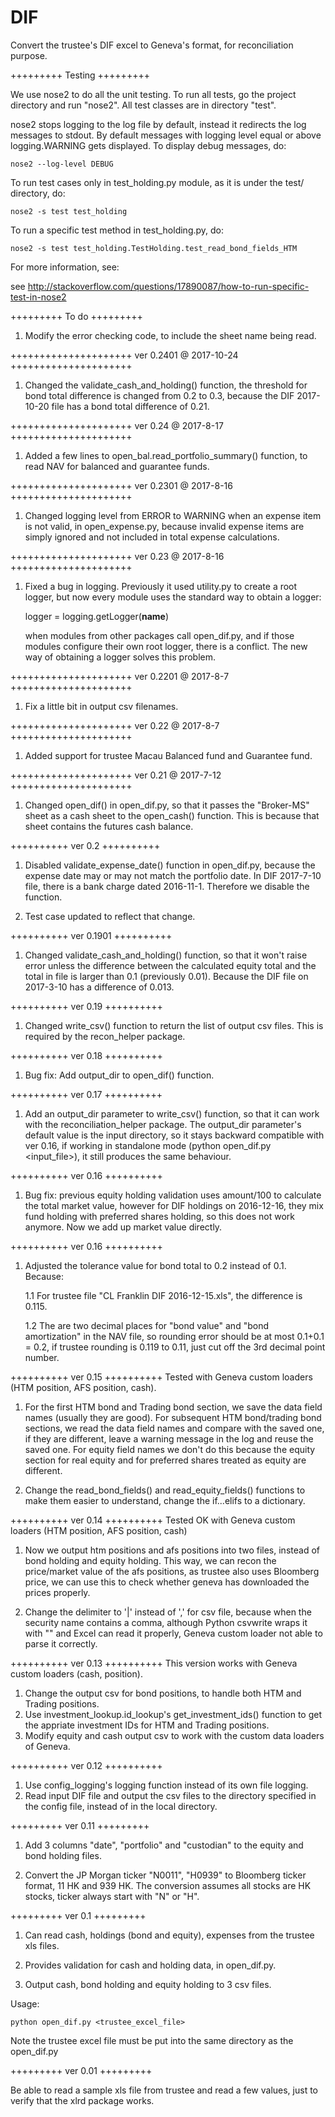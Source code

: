 # DIF

Convert the trustee's DIF excel to Geneva's format, for reconciliation purpose.

+++++++++
Testing
+++++++++

We use nose2 to do all the unit testing. To run all tests, go the project directory and run "nose2". All test classes are in directory "test".

nose2 stops logging to the log file by default, instead it redirects the log messages to stdout. By default messages with logging level equal or above
logging.WARNING gets displayed. To display debug messages, do:

	nose2 --log-level DEBUG

To run test cases only in test_holding.py module, as it is under the test/ directory, do:

	nose2 -s test test_holding

To run a specific test method in test_holding.py, do:

	nose2 -s test test_holding.TestHolding.test_read_bond_fields_HTM

For more information, see:

see http://stackoverflow.com/questions/17890087/how-to-run-specific-test-in-nose2


+++++++++
To do
+++++++++

1. Modify the error checking code, to include the sheet name being read.



+++++++++++++++++++++
ver 0.2401 @ 2017-10-24
+++++++++++++++++++++
1. Changed the validate_cash_and_holding() function, the threshold for bond total difference is changed from 0.2 to 0.3, because the DIF 2017-10-20 file has a bond total difference of 0.21.




+++++++++++++++++++++
ver 0.24 @ 2017-8-17
+++++++++++++++++++++
1. Added a few lines to open_bal.read_portfolio_summary() function, to read NAV for balanced and guarantee funds.



+++++++++++++++++++++
ver 0.2301 @ 2017-8-16
+++++++++++++++++++++
1. Changed logging level from ERROR to WARNING when an expense item is not valid, in open_expense.py, because invalid expense items are simply ignored and not included in total expense calculations.



+++++++++++++++++++++
ver 0.23 @ 2017-8-16
+++++++++++++++++++++
1. Fixed a bug in logging. Previously it used utility.py to create a root logger, but now every module uses the standard way to obtain a logger:
	
	logger = logging.getLogger(__name__)

	when modules from other packages call open_dif.py, and if those modules configure their own root logger, there is a conflict. The new way of obtaining a logger solves this problem.



+++++++++++++++++++++
ver 0.2201 @ 2017-8-7
+++++++++++++++++++++
1. Fix a little bit in output csv filenames.



+++++++++++++++++++++
ver 0.22 @ 2017-8-7
+++++++++++++++++++++
1. Added support for trustee Macau Balanced fund and Guarantee fund.



+++++++++++++++++++++
ver 0.21 @ 2017-7-12
+++++++++++++++++++++
1. Changed open_dif() in open_dif.py, so that it passes the "Broker-MS" sheet as a cash sheet to the open_cash() function. This is because that sheet contains the futures cash balance.



++++++++++
ver 0.2
++++++++++
1. Disabled validate_expense_date() function in open_dif.py, because the expense date may or may not match the portfolio date. In DIF 2017-7-10 file, there is a bank charge dated 2016-11-1. Therefore we disable the function.

2. Test case updated to reflect that change.


++++++++++
ver 0.1901
++++++++++
1. Changed validate_cash_and_holding() function, so that it won't raise error unless the difference between the calculated equity total and the total in file is larger than 0.1 (previously 0.01). Because the DIF file on 2017-3-10 has a difference of 0.013.



++++++++++
ver 0.19
++++++++++
1. Changed write_csv() function to return the list of output csv files. This is required by the recon_helper package.



++++++++++
ver 0.18
++++++++++
1. Bug fix: Add output_dir to open_dif() function.



++++++++++
ver 0.17
++++++++++
1. Add an output_dir parameter to write_csv() function, so that it can work with the reconciliation_helper package. The output_dir parameter's default value is the input directory, so it stays backward compatible with ver 0.16, if working in standalone mode (python open_dif.py <input_file>), it still produces the same behaviour.



++++++++++
ver 0.16
++++++++++
1. Bug fix: previous equity holding validation uses amount/100 to calculate the total market value, however for DIF holdings on 2016-12-16, they mix fund holding with preferred shares holding, so this does not work anymore. Now we add up market value directly.



++++++++++
ver 0.16
++++++++++
1. Adjusted the tolerance value for bond total to 0.2 instead of 0.1. Because:

	1.1 For trustee file "CL Franklin DIF 2016-12-15.xls", the difference is 0.115.

	1.2 The are two decimal places for "bond value" and "bond amortization" in the NAV file, so rounding error should be at most 0.1+0.1 = 0.2, if trustee rounding is 0.119 to 0.11, just cut off the 3rd decimal point number.



++++++++++
ver 0.15
++++++++++
Tested with Geneva custom loaders (HTM position, AFS position, cash).

1. For the first HTM bond and Trading bond section, we save the data field names (usually they are good). For subsequent HTM bond/trading bond sections, we read the data field names and compare with the saved one, if they are different, leave a warning message in the log and reuse the saved one. For equity field names we don't do this because the equity section for real equity and for preferred shares treated as equity are different.

2. Change the read_bond_fields() and read_equity_fields() functions to make them easier to understand, change the if...elifs to a dictionary.



++++++++++
ver 0.14
++++++++++
Tested OK with Geneva custom loaders (HTM position, AFS position, cash)

1. Now we output htm positions and afs positions into two files, instead of bond holding and equity holding. This way, we can recon the price/market value of the afs positions, as trustee also uses Bloomberg price, we can use this to check whether geneva has downloaded the prices properly.

2. Change the delimiter to '|' instead of ',' for csv file, because when the security name contains a comma, although Python csvwrite wraps it with "" and Excel can read it properly, Geneva custom loader not able to parse it correctly.



++++++++++
ver 0.13
++++++++++
This version works with Geneva custom loaders (cash, position).

1. Change the output csv for bond positions, to handle both HTM and Trading positions.
2. Use investment_lookup.id_lookup's get_investment_ids() function to get the appriate investment IDs for HTM and Trading positions.
3. Modify equity and cash output csv to work with the custom data loaders of Geneva.



++++++++++
ver 0.12
++++++++++
1. Use config_logging's logging function instead of its own file logging.
2. Read input DIF file and output the csv files to the directory specified in the config file, instead of in the local directory.



+++++++++
ver 0.11
+++++++++

1. Add 3 columns "date", "portfolio" and "custodian" to the equity and bond holding files.

2. Convert the JP Morgan ticker "N0011", "H0939" to Bloomberg ticker format, 11 HK and 939 HK. The conversion assumes all stocks are HK stocks, ticker always start with "N" or "H".



+++++++++
ver 0.1
+++++++++

1. Can read cash, holdings (bond and equity), expenses from the trustee xls files.

2. Provides validation for cash and holding data, in open_dif.py.

3. Output cash, bond holding and equity holding to 3 csv files.

Usage:

	python open_dif.py <trustee_excel_file>

Note the trustee excel file must be put into the same directory as the open_dif.py



+++++++++
ver 0.01
+++++++++

Be able to read a sample xls file from trustee and read a few values, just to verify that the xlrd package works.
